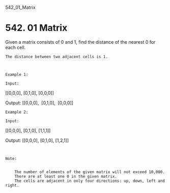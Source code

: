542_01_Matrix
# 542. 01 Matrix

Given a matrix consists of 0 and 1, find the distance of the nearest 0 for each cell.

    The distance between two adjacent cells is 1.

     

    Example 1: 

    Input:
[[0,0,0],
 [0,1,0],
 [0,0,0]]

Output:
[[0,0,0],
 [0,1,0],
 [0,0,0]]

    Example 2: 

    Input:
[[0,0,0],
 [0,1,0],
 [1,1,1]]

Output:
[[0,0,0],
 [0,1,0],
 [1,2,1]]

     

    Note:

    
        The number of elements of the given matrix will not exceed 10,000.
        There are at least one 0 in the given matrix.
        The cells are adjacent in only four directions: up, down, left and right.